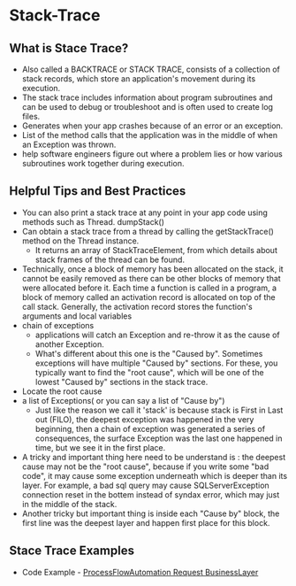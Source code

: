 # Stack-Trace

## What is Stace Trace?
* Also called a BACKTRACE or STACK TRACE, consists of a collection of stack records, which store an application's movement during its execution. 
* The stack trace includes information about program subroutines and can be used to debug or troubleshoot and is often used to create log files.
* Generates when your app crashes because of an error or an exception.
*  List of the method calls that the application was in the middle of when an Exception was thrown.
*  help software engineers figure out where a problem lies or how various subroutines work together during execution.

## Helpful Tips and Best Practices
* You can also print a stack trace at any point in your app code using methods such as Thread. dumpStack() 
* Can obtain a stack trace from a thread by calling the getStackTrace() method on the Thread instance. 
   * It returns an array of StackTraceElement, from which details about stack frames of the thread can be found.
* Technically, once a block of memory has been allocated on the stack, it cannot be easily removed as there can be other blocks of memory that were allocated before it. Each time a function is called in a program, a block of memory called an activation record is allocated on top of the call stack. Generally, the activation record stores the function's arguments and local variables
* chain of exceptions
   * applications will catch an Exception and re-throw it as the cause of another Exception.
   * What's different about this one is the "Caused by". Sometimes exceptions will have multiple "Caused by" sections. For these, you typically want to find the "root cause", which will be one of the lowest "Caused by" sections in the stack trace.
* Locate the root cause
* a list of Exceptions( or you can say a list of "Cause by")
   * Just like the reason we call it 'stack' is because stack is First in Last out (FILO), the deepest exception was happened in the very beginning, then a chain of exception was generated a series of consequences, the surface Exception was the last one happened in time, but we see it in the first place.
* A tricky and important thing here need to be understand is : the deepest cause may not be the "root cause", because if you write some "bad code", it may cause some exception underneath which is deeper than its layer. For example, a bad sql query may cause SQLServerException connection reset in the bottem instead of syndax error, which may just in the middle of the stack.
*  Another tricky but important thing is inside each "Cause by" block, the first line was the deepest layer and happen first place for this block. 


## Stace Trace Examples
* Code Example - [ProcessFlowAutomation Request BusinessLayer](https://git.rockfin.com/Servicing/process-flow-automation-api/blob/main/ProcessFlowAutomationApi.BusinessLayer/RequestBusinessLayer.cs#L12)

